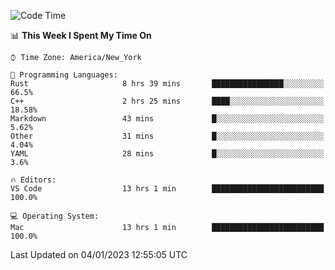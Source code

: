 <!--START_SECTION:waka-->
![Code Time](http://img.shields.io/badge/Code%20Time-22%20hrs%2042%20mins-blue)

📊 **This Week I Spent My Time On** 

```text
⌚︎ Time Zone: America/New_York

💬 Programming Languages: 
Rust                     8 hrs 39 mins       ████████████████░░░░░░░░░   66.5% 
C++                      2 hrs 25 mins       ████░░░░░░░░░░░░░░░░░░░░░   18.58% 
Markdown                 43 mins             █░░░░░░░░░░░░░░░░░░░░░░░░   5.62% 
Other                    31 mins             █░░░░░░░░░░░░░░░░░░░░░░░░   4.04% 
YAML                     28 mins             █░░░░░░░░░░░░░░░░░░░░░░░░   3.6%

🔥 Editors: 
VS Code                  13 hrs 1 min        █████████████████████████   100.0%

💻 Operating System: 
Mac                      13 hrs 1 min        █████████████████████████   100.0%

```


 Last Updated on 04/01/2023 12:55:05 UTC
<!--END_SECTION:waka-->
